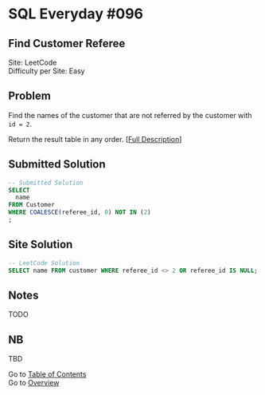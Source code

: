 # SQL Everyday \#096

## Find Customer Referee

Site: LeetCode\
Difficulty per Site: Easy

## Problem

Find the names of the customer that are not referred by the customer with `id = 2`.

Return the result table in any order. [[Full Description](https://leetcode.com/problems/find-customer-referee/description/)]

## Submitted Solution

```sql
-- Submitted Solution
SELECT 
  name
FROM Customer
WHERE COALESCE(referee_id, 0) NOT IN (2)
;
```

## Site Solution

```sql
-- LeetCode Solution 
SELECT name FROM customer WHERE referee_id <> 2 OR referee_id IS NULL;
```

## Notes

TODO

## NB

TBD

Go to [Table of Contents](/README.md#contents)\
Go to [Overview](/README.md)
